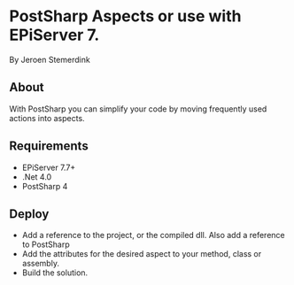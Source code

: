 ﻿# PostSharp Aspects or use with EPiServer 7. 

By Jeroen Stemerdink

## About

With PostSharp you can simplify your code by moving frequently used actions into aspects.

## Requirements

* EPiServer 7.7+
* .Net 4.0
* PostSharp 4

## Deploy

* Add a reference to the project, or the compiled dll. Also add a reference to PostSharp
* Add the attributes for the desired aspect to your method, class or assembly.
* Build the solution.
